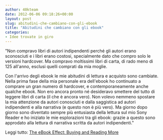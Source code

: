 ```yaml
---
author: 40kteam
date: 2012-06-06 09:18:26+00:00
layout: post
slug: abitudini-che-cambiano-con-gli-ebook
title: "Abitudini che cambiano con gli ebook"
categories:
- Idee trovate in giro
---
```


"Non compravo libri di autori indipendenti perché gli autori erano sconosciuti e i libri erano costosi, specialmente dato che compro solo le versioni hardcover. Ma compravo moltissimi libri di carta, di rado meno di 125 all'anno, esclusi quelli comprati da mia moglie.

Con l'arrivo degli ebook le mie abitudini di lettura e acquisto sono cambiate. Nella prima fase della mia personale era dell'ebook ho continuato a comprare un gran numero di hardcover, e contemporaneamente anche qualche ebook. Non ero ancora pronto né desideravo smettere del tutto di leggere libri di carta (il che è ancora vero). Non volevo nemmeno spostare la mia attenzione da autori conosciuti e dalla saggistica ad autori indipendenti e alla narrativa (e questo non è più vero). Ma giorno dopo giorno sono diventato sempre più entusiasta della lettura sul mio Sony Reader e ho iniziato le mie esplorazioni tra gli ebook: grazie a questo sono approdato alla lettura di narrativa scritta da autori indipendenti."

Leggi tutto: [The eBook Effect: Buying and Reading More](http://americaneditor.wordpress.com/2012/06/06/the-ebook-effect-buying-and-reading-more/)
